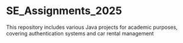 # SE_Assignments_2025
This repository includes various Java projects for academic purposes, covering authentication systems and car rental management
